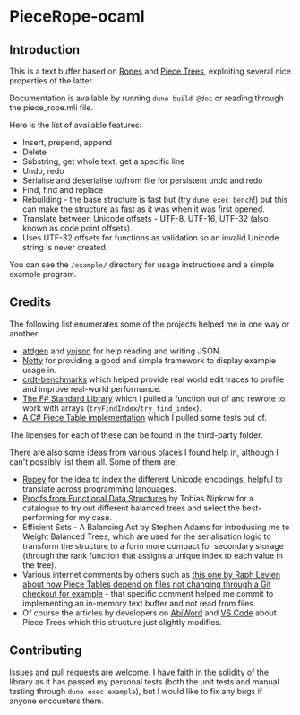 # PieceRope-ocaml

## Introduction

This is a text buffer based on [Ropes](https://en.wikipedia.org/wiki/Rope_(data_structure)) and [Piece Trees](http://e98cuenc.free.fr/wordprocessor/piecetable.html), exploiting several nice properties of the latter.

Documentation is available by running `dune build @doc` or reading through the piece_rope.mli file.

Here is the list of available features:
- Insert, prepend, append
- Delete
- Substring, get whole text, get a specific line
- Undo, redo
- Serialise and deserialise to/from file for persistent undo and redo
- Find, find and replace
- Rebuilding - the base structure is fast but (try `dune exec bench`!) but this can make the structure as fast as it was when it was first opened.
- Translate between Unicode offsets - UTF-8, UTF-16, UTF-32 (also known as code point offsets).
- Uses UTF-32 offsets for functions as validation so an invalid Unicode string is never created.

You can see the `/example/` directory for usage instructions and a simple example program.

## Credits

The following list enumerates some of the projects helped me in one way or another.
- [atdgen](https://github.com/ahrefs/atd) and [yojson](https://github.com/ocaml-community/yojson) for help reading and writing JSON.
- [Notty](https://github.com/pqwy/notty) for providing a good and simple framework to display example usage in.
- [crdt-benchmarks](https://github.com/josephg/crdt-benchmarks) which helped provide real world edit traces to profile and improve real-world performance.
- [The F# Standard Library](https://github.com/dotnet/fsharp) which I pulled a function out of and rewrote to work with arrays (`tryFindIndex`/`try_find_index`).
- [A C# Piece Table implementation](https://github.com/veler/Csharp-Piece-Table-Implementation) which I pulled some tests out of.

The licenses for each of these can be found in the third-party folder.

There are also some ideas from various places I found help in, although I can't possibly list them all. Some of them are:
- [Ropey](https://github.com/cessen/ropey) for the idea to index the different Unicode encodings, helpful to translate across programming languages.
- [Proofs from Functional Data Structures](https://isabelle.in.tum.de/library/HOL/HOL-Data_Structures/document.pdf) by Tobias Nipkow for a catalogue to try out different balanced trees and select the best-performing for my case.
- Efficient Sets - A Balancing Act by Stephen Adams for introducing me to Weight Balanced Trees, which are used for the serialisation logic to transform the structure to a form more compact for secondary storage (through the rank function that assigns a unique index to each value in the tree).
- Various internet comments by others such as [this one by Raph Levien about how Piece Tables depend on files not changing through a Git checkout for example](https://news.ycombinator.com/item?id=15383193) - that specific comment helped me commit to implementing an in-memory text buffer and not read from files.
- Of course the articles by developers on [AbiWord](http://e98cuenc.free.fr/wordprocessor/piecetable.html) and [VS Code](https://code.visualstudio.com/blogs/2018/03/23/text-buffer-reimplementation) about Piece Trees which this structure just slightly modifies.

## Contributing

Issues and pull requests are welcome. I have faith in the solidity of the library as it has passed my personal tests (both the unit tests and manual testing through `dune exec example`), but I would like to fix any bugs if anyone encounters them.
